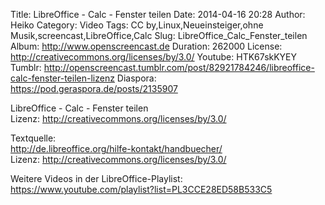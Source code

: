 Title: LibreOffice - Calc - Fenster teilen
Date: 2014-04-16 20:28
Author: Heiko
Category: Video
Tags: CC by,Linux,Neueinsteiger,ohne Musik,screencast,LibreOffice,Calc
Slug: LibreOffice_Calc_Fenster_teilen
Album: http://www.openscreencast.de
Duration: 262000
License: http://creativecommons.org/licenses/by/3.0/
Youtube: HTK67skKYEY
Tumblr: http://openscreencast.tumblr.com/post/82921784246/libreoffice-calc-fenster-teilen-lizenz
Diaspora: https://pod.geraspora.de/posts/2135907

LibreOffice - Calc - Fenster teilen  
Lizenz: <http://creativecommons.org/licenses/by/3.0/>  
  
Textquelle:  
<http://de.libreoffice.org/hilfe-kontakt/handbuecher/>  
Lizenz: <http://creativecommons.org/licenses/by/3.0/>  
  
Weitere Videos in der LibreOffice-Playlist:
<https://www.youtube.com/playlist?list=PL3CCE28ED58B533C5>  
  

